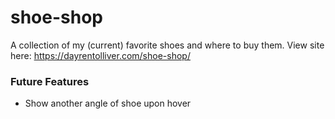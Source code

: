 # shoe-shop
A collection of my (current) favorite shoes and where to buy them.
View site here: https://dayrentolliver.com/shoe-shop/

### Future Features
* Show another angle of shoe upon hover
